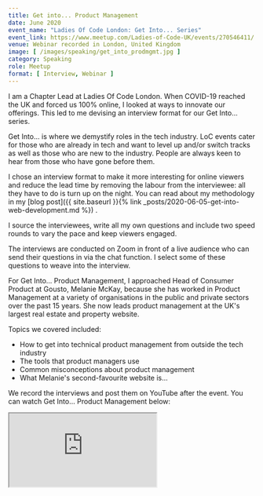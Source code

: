 ```yaml
---
title: Get into... Product Management 
date: June 2020
event_name: "Ladies Of Code London: Get Into... Series"
event_link: https://www.meetup.com/Ladies-of-Code-UK/events/270546411/
venue: Webinar recorded in London, United Kingdom
image: [ /images/speaking/get_into_prodmgmt.jpg ]
category: Speaking
role: Meetup
format: [ Interview, Webinar ]
---
```


I am a Chapter Lead at Ladies Of Code London.  When COVID-19 reached the UK and forced us 100% online, I looked at ways to innovate our offerings.  This led to me devising an interview format for our Get Into... series.

Get Into... is where we demystify roles in the tech industry.  LoC events cater for those who are already in tech and want to level up and/or switch tracks as well as those who are new to the industry. People are always keen to hear from those who have gone before them.

I chose an interview format to make it more interesting for online viewers and reduce the lead time by removing the labour from the interviewee: all they have to do is turn up on the night.  You can read about my methodology in my [blog post]({{ site.baseurl }}{% link _posts/2020-06-05-get-into-web-development.md %}) .

I source the interviewees, write all my own questions and include two speed rounds to vary the pace and keep viewers engaged.

The interviews are conducted on Zoom in front of a live audience who can send their questions in via the chat function.  I select some of these questions to weave into the interview.

For Get Into... Product Management, I approached Head of Consumer Product at Gousto, Melanie McKay, because she has worked in Product Management at a variety of organisations in the public and private sectors over the past 15 years.  She now leads product management at the UK's largest real estate and property website.

Topics we covered included:

* How to get into technical product management from outside the tech industry
* The tools that product managers use
* Common misconceptions about product management
* What Melanie's second-favourite website is...

We record the interviews and post them on YouTube after the event.  You can watch Get Into... Product Management below:

<div class="embed-responsive embed-responsive-16by9">
  <iframe class="embed-responsive-item" src="https://www.youtube.com/embed/yNUHIFwhB5A" allowfullscreen></iframe>
</div><br/>
